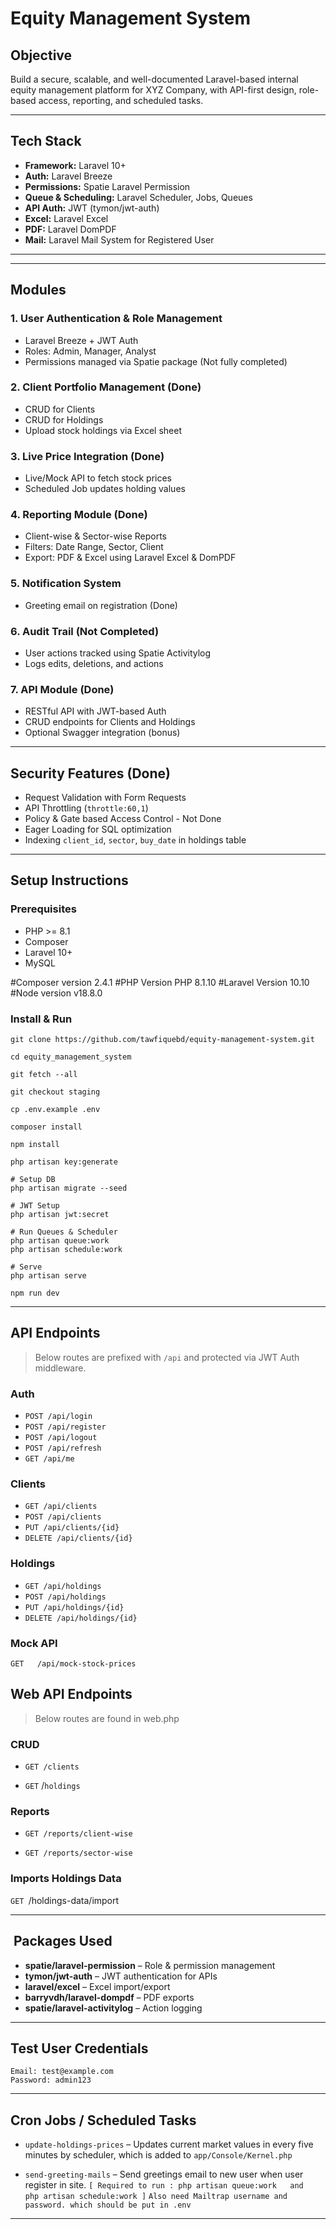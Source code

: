 # Equity Management System

## Objective

Build a secure, scalable, and well-documented Laravel-based internal equity management platform for XYZ Company, with API-first design, role-based access, reporting, and scheduled tasks.

---

## Tech Stack

* **Framework:** Laravel 10+
* **Auth:** Laravel Breeze
* **Permissions:** Spatie Laravel Permission
* **Queue & Scheduling:** Laravel Scheduler, Jobs, Queues
* **API Auth:** JWT (tymon/jwt-auth)
* **Excel:** Laravel Excel
* **PDF:** Laravel DomPDF
* **Mail:** Laravel Mail System for Registered User

---

---

## Modules

### 1. User Authentication & Role Management

* Laravel Breeze + JWT Auth
* Roles: Admin, Manager, Analyst
* Permissions managed via Spatie package (Not fully completed)

### 2. Client Portfolio Management (Done)

* CRUD for Clients
* CRUD for Holdings
* Upload stock holdings via Excel sheet

### 3. Live Price Integration (Done)

* Live/Mock API to fetch stock prices
* Scheduled Job updates holding values

### 4. Reporting Module (Done)

* Client-wise & Sector-wise Reports
* Filters: Date Range, Sector, Client
* Export: PDF & Excel using Laravel Excel & DomPDF

### 5. Notification System 

* Greeting email on registration (Done)

### 6. Audit Trail (Not Completed)

* User actions tracked using Spatie Activitylog
* Logs edits, deletions, and actions

### 7. API Module (Done)

* RESTful API with JWT-based Auth
* CRUD endpoints for Clients and Holdings
* Optional Swagger integration (bonus)

---

## Security Features (Done)

* Request Validation with Form Requests
* API Throttling (`throttle:60,1`)
* Policy & Gate based Access Control - Not Done
* Eager Loading for SQL optimization
* Indexing `client_id`, `sector`, `buy_date` in holdings table

---

## Setup Instructions

### Prerequisites

* PHP >= 8.1
* Composer
* Laravel 10+
* MySQL

#Composer version 2.4.1
#PHP Version PHP 8.1.10
#Laravel Version 10.10
#Node version v18.8.0

### Install & Run

```
git clone https://github.com/tawfiquebd/equity-management-system.git

cd equity_management_system

git fetch --all

git checkout staging

cp .env.example .env

composer install

npm install 

php artisan key:generate

# Setup DB
php artisan migrate --seed

# JWT Setup
php artisan jwt:secret

# Run Queues & Scheduler
php artisan queue:work
php artisan schedule:work

# Serve
php artisan serve

npm run dev

```

---

## API Endpoints

> Below routes are prefixed with `/api` and protected via JWT Auth middleware.

### Auth

* `POST /api/login`
* `POST /api/register`
* `POST /api/logout`
* `POST /api/refresh`
* `GET /api/me`

### Clients

* `GET /api/clients`
* `POST /api/clients`
* `PUT /api/clients/{id}`
* `DELETE /api/clients/{id}`

### Holdings

* `GET /api/holdings`
* `POST /api/holdings`
* `PUT /api/holdings/{id}`
* `DELETE /api/holdings/{id}`

### Mock API

```
GET   /api/mock-stock-prices
```

##  Web API Endpoints

> Below routes are found in web.php

### CRUD

* `GET /clients`

* `GET` /`holdings`

### Reports

* `GET /reports/client-wise`

* `GET /reports/sector-wise`

### Imports Holdings Data

`GET `/holdings-data/import

---

##  Packages Used

* **spatie/laravel-permission** – Role & permission management
* **tymon/jwt-auth** – JWT authentication for APIs
* **laravel/excel** – Excel import/export
* **barryvdh/laravel-dompdf** – PDF exports
* **spatie/laravel-activitylog** – Action logging

---

## Test User Credentials

```
Email: test@example.com
Password: admin123
```

---

## Cron Jobs / Scheduled Tasks

* `update-holdings-prices` – Updates current market values in every five minutes by scheduler, which is added to `app/Console/Kernel.php`
  
* `send-greeting-mails` – Send greetings email to new user when user register in site.
  `[ Required to run : php artisan queue:work   and  php artisan schedule:work ]`
  `Also need Mailtrap username and password. which should be put in .env`

---
